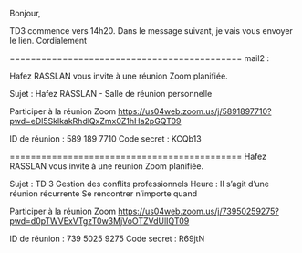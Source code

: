 Bonjour,

TD3 commence vers 14h20.
Dans le message suivant, je vais vous envoyer le lien.
Cordialement
<!-- RASSLAN -->


============================================
mail2 :  

Hafez RASSLAN vous invite à une réunion Zoom planifiée.

Sujet : Hafez RASSLAN - Salle de réunion personnelle

Participer à la réunion Zoom
https://us04web.zoom.us/j/5891897710?pwd=eDl5SklkakRhdlQxZmx0Z1hHa2pGQT09

ID de réunion : 589 189 7710
Code secret : KCQb13

============================================
Hafez RASSLAN vous invite à une réunion Zoom planifiée.

Sujet : TD 3 Gestion des conflits professionnels
Heure : Il s’agit d’une réunion récurrente Se rencontrer n’importe quand

Participer à la réunion Zoom
https://us04web.zoom.us/j/73950259275?pwd=d0pTWVExVTgzT0w3MjVoOTZVdUlIQT09

ID de réunion : 739 5025 9275
Code secret : R69jtN